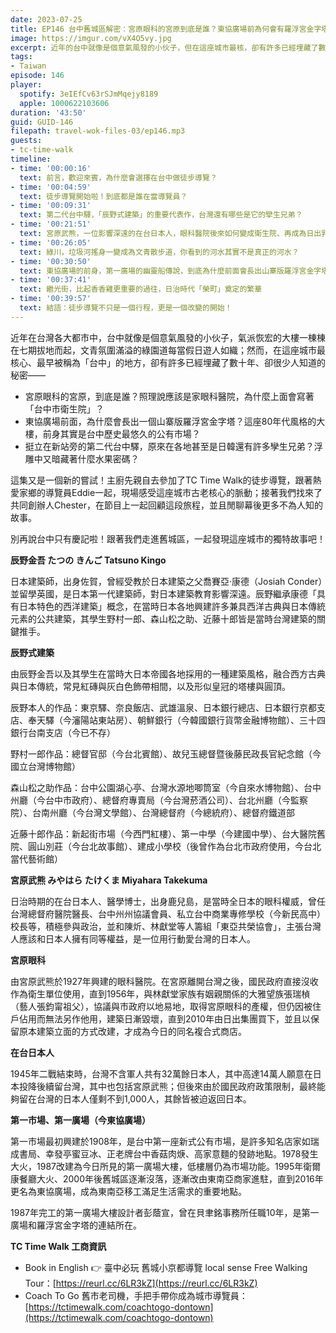 ```yaml
---
date: 2023-07-25
title: EP146 台中舊城區解密：宮原眼科的宮原到底是誰？東協廣場前為何會有羅浮宮金字塔？ ft. TC Time Walk
image: https://imgur.com/vX4O5vy.jpg
excerpt: 近年的台中就像是個意氣風發的小伙子，但在這座城市最核，卻有許多已經埋藏了數十年、卻很少人知道的秘密。別再說台中只有慶記啦！跟著我們走進舊城區，一起發現這座城市的獨特故事吧！
tags:
- Taiwan
episode: 146
player:
  spotify: 3eIEfCv63rSJmMqejy8189
  apple: 1000622103606
duration: '43:50'
guid: GUID-146
filepath: travel-wok-files-03/ep146.mp3
guests:
- tc-time-walk
timeline:
- time: '00:00:16'
  text: 前言，歡迎來賓，為什麼會選擇在台中做徒步導覽？
- time: '00:04:59'
  text: 徒步導覽開始啦！到底都是誰在當導覽員？
- time: '00:09:31'
  text: 第二代台中驛，「辰野式建築」的重要代表作，台灣還有哪些是它的孿生兄弟？
- time: '00:21:51'
  text: 宮原武熊，一位影響深遠的在台日本人，眼科醫院後來如何變成衛生院、再成為日出乳酪蛋糕的複合式商店？
- time: '00:26:05'
  text: 綠川，垃圾河搖身一變成為文青散步道，你看到的河水其實不是真正的河水？
- time: '00:30:50'
  text: 東協廣場的前身，第一廣場的幽靈船傳說，到底為什麼前面會長出山寨版羅浮宮金字塔？
- time: '00:37:41'
  text: 繼光街，比起香香雞更重要的過往，日治時代「榮町」奠定的繁華
- time: '00:39:57'
  text: 結語：徒步導覽不只是一個行程，更是一個改變的開始！
---
```

近年在台灣各大都市中，台中就像是個意氣風發的小伙子，氣派恢宏的大樓一棟棟在七期拔地而起，文青氛圍滿溢的綠園道每當假日遊人如織；然而，在這座城市最核心、最早被稱為「台中」的地方，卻有許多已經埋藏了數十年、卻很少人知道的秘密——

* 宮原眼科的宮原，到底是誰？照理說應該是家眼科醫院，為什麼上面會寫著「台中市衛生院」？
* 東協廣場前面，為什麼會長出一個山寨版羅浮宮金字塔？這座80年代風格的大樓，前身其實是台中歷史最悠久的公有市場？
* 挺立在新站旁的第二代台中驛，原來在各地甚至是日韓還有許多孿生兄弟？浮雕中又暗藏著什麼水果密碼？

這集又是一個新的嘗試！主廚先親自去參加了TC Time Walk的徒步導覽，跟著熱愛家鄉的導覽員Eddie一起，現場感受這座城市古老核心的脈動；接著我們找來了共同創辦人Chester，在節目上一起回顧這段旅程，並且閒聊幕後更多不為人知的故事。

別再說台中只有慶記啦！跟著我們走進舊城區，一起發現這座城市的獨特故事吧！

**辰野金吾 たつの きんご Tatsuno Kingo**

日本建築師，出身佐賀，曾經受教於日本建築之父喬賽亞·康德（Josiah Conder）並留學英國，是日本第一代建築師，對日本建築教育影響深遠。辰野繼承康德「具有日本特色的西洋建築」概念，在當時日本各地興建許多兼具西洋古典與日本傳統元素的公共建築，其學生野村一郎、森山松之助、近藤十郎皆是當時台灣建築的關鍵推手。

**辰野式建築**

由辰野金吾以及其學生在當時大日本帝國各地採用的一種建築風格，融合西方古典與日本傳統，常見紅磚與灰白色飾帶相間，以及形似皇冠的塔樓與圓頂。

辰野本人的作品：東京驛、奈良飯店、武雄溫泉、日本銀行總店、日本銀行京都支店、奉天驛（今瀋陽站東站房）、朝鮮銀行（今韓國銀行貨幣金融博物館）、三十四銀行台南支店（今已不存）

野村一郎作品：總督官邸（今台北賓館）、故兒玉總督暨後藤民政長官紀念館（今國立台灣博物館）

森山松之助作品：台中公園湖心亭、台灣水源地唧筒室（今自來水博物館）、台中州廳（今台中市政府）、總督府專賣局（今台灣菸酒公司）、台北州廳（今監察院）、台南州廳（今台灣文學館）、台灣總督府（今總統府）、總督府鐵道部

近藤十郎作品：新起街市場（今西門紅樓）、第一中學（今建國中學）、台大醫院舊院、圓山別莊（今台北故事館）、建成小學校（後曾作為台北市政府使用，今台北當代藝術館）

**宮原武熊 みやはら たけくま Miyahara Takekuma**

日治時期的在台日本人、醫學博士，出身鹿兒島，是當時全日本的眼科權威，曾任台灣總督府醫院醫長、台中州州協議會員、私立台中商業專修學校（今新民高中）校長等，積極參與政治，並和陳炘、林獻堂等人籌組「東亞共榮協會」，主張台灣人應該和日本人擁有同等權益，是一位用行動愛台灣的日本人。

**宮原眼科**

由宮原武熊於1927年興建的眼科醫院。在宮原離開台灣之後，國民政府直接沒收作為衛生單位使用，直到1956年，與林獻堂家族有姻親關係的大雅望族張瑞楨（藝人張鈞甯祖父），協議與市政府以地易地，取得宮原眼科的產權，但仍因被住戶佔用而無法另作他用，建築日漸毀壞，直到2010年由日出集團買下，並且以保留原本建築立面的方式改建，才成為今日的同名複合式商店。

**在台日本人**

1945年二戰結束時，台灣不含軍人共有32萬餘日本人，其中高達14萬人願意在日本投降後續留台灣，其中也包括宮原武熊；但後來由於國民政府政策限制，最終能夠留在台灣的日本人僅剩不到1,000人，其餘皆被迫返回日本。

**第一市場、第一廣場（今東協廣場）**

第一市場最初興建於1908年，是台中第一座新式公有市場，是許多知名店家如瑞成書局、幸發亭蜜豆冰、正老牌台中香菇肉焿、高家意麵的發跡地點。1978發生大火，1987改建為今日所見的第一廣場大樓，低樓層仍為市場功能。1995年衛爾康餐廳大火、2000年後舊城區逐漸沒落，逐漸改由東南亞商家進駐，直到2016年更名為東協廣場，成為東南亞移工滿足生活需求的重要地點。

1987年完工的第一廣場大樓設計者彭蔭宣，曾在貝聿銘事務所任職10年，是第一廣場和羅浮宮金字塔的連結所在。

**TC Time Walk 工商資訊**

* Book in English 👉 臺中必玩 舊城小京都導覽 local sense Free Walking Tour：[https://reurl.cc/6LR3kZ](https://reurl.cc/6LR3kZ)
* Coach To Go 舊市老司機，手把手帶你成為城市導覽員：[https://tctimewalk.com/coachtogo-dontown](https://tctimewalk.com/coachtogo-dontown)